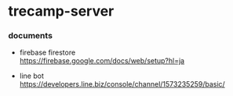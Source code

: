# trecamp-server

### documents

- firebase firestore  
https://firebase.google.com/docs/web/setup?hl=ja

- line bot  
https://developers.line.biz/console/channel/1573235259/basic/
